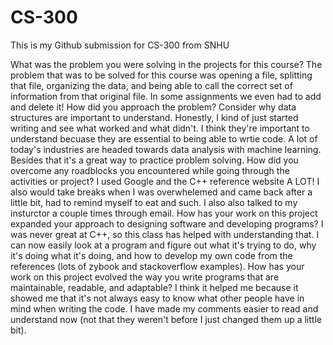 # CS-300
This is my Github submission for CS-300 from SNHU


What was the problem you were solving in the projects for this course?
    The problem that was to be solved for this course was opening a file, splitting that file, organizing the data, and being able to call the correct set of information from that original file. In some assignments we even had to add and delete it!
How did you approach the problem? Consider why data structures are important to understand.
    Honestly, I kind of just started writing and see what worked and what didn't. I think they're important to understand becuase they are essential to being able to wrtie code. A lot of today's industries are headed towards data analysis with machine learning. Besides that it's a great way to practice problem solving.
How did you overcome any roadblocks you encountered while going through the activities or project?
    I used Google and the C++ reference website A LOT! I also would take breaks when I was overwhelemed and came back after a little bit, had to remind myself to eat and such. I also also talked to my insturctor a couple times through email.
How has your work on this project expanded your approach to designing software and developing programs?
    I was never great at C++, so this class has helped with understanding that. I can now easily look at a program and figure out what it's trying to do, why it's doing what it's doing, and how to develop my own code from the references (lots of zybook and stackoverflow examples). 
How has your work on this project evolved the way you write programs that are maintainable, readable, and adaptable?
    I think it helped me because it showed me that it's not always easy to know what other people have in mind when writing the code. I have made my comments easier to read and understand now (not that they weren't before I just changed them up a little bit).

